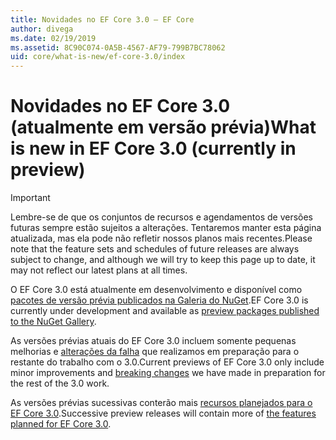```yaml
---
title: Novidades no EF Core 3.0 – EF Core
author: divega
ms.date: 02/19/2019
ms.assetid: 8C90C074-0A5B-4567-AF79-799B7BC78062
uid: core/what-is-new/ef-core-3.0/index
---
```


# <a name="what-is-new-in-ef-core-30-currently-in-preview"></a><span data-ttu-id="53801-102">Novidades no EF Core 3.0 (atualmente em versão prévia)</span><span class="sxs-lookup"><span data-stu-id="53801-102">What is new in EF Core 3.0 (currently in preview)</span></span>

> [!IMPORTANT]
> <span data-ttu-id="53801-103">Lembre-se de que os conjuntos de recursos e agendamentos de versões futuras sempre estão sujeitos a alterações. Tentaremos manter esta página atualizada, mas ela pode não refletir nossos planos mais recentes.</span><span class="sxs-lookup"><span data-stu-id="53801-103">Please note that the feature sets and schedules of future releases are always subject to change, and although we will try to keep this page up to date, it may not reflect our latest plans at all times.</span></span>

<span data-ttu-id="53801-104">O EF Core 3.0 está atualmente em desenvolvimento e disponível como [pacotes de versão prévia publicados na Galeria do NuGet](https://www.nuget.org/packages/Microsoft.EntityFrameworkCore/).</span><span class="sxs-lookup"><span data-stu-id="53801-104">EF Core 3.0 is currently under development and available as [preview packages published to the NuGet Gallery](https://www.nuget.org/packages/Microsoft.EntityFrameworkCore/).</span></span> 

<span data-ttu-id="53801-105">As versões prévias atuais do EF Core 3.0 incluem somente pequenas melhorias e [alterações da falha](xref:core/what-is-new/ef-core-3.0/breaking-changes) que realizamos em preparação para o restante do trabalho com o 3.0.</span><span class="sxs-lookup"><span data-stu-id="53801-105">Current previews of EF Core 3.0 only include minor improvements and [breaking changes](xref:core/what-is-new/ef-core-3.0/breaking-changes) we have made in preparation for the rest of the 3.0 work.</span></span> 

<span data-ttu-id="53801-106">As versões prévias sucessivas conterão mais [recursos planejados para o EF Core 3.0](xref:core/what-is-new/ef-core-3.0/features).</span><span class="sxs-lookup"><span data-stu-id="53801-106">Successive preview releases will contain more of [the features planned for EF Core 3.0](xref:core/what-is-new/ef-core-3.0/features).</span></span>